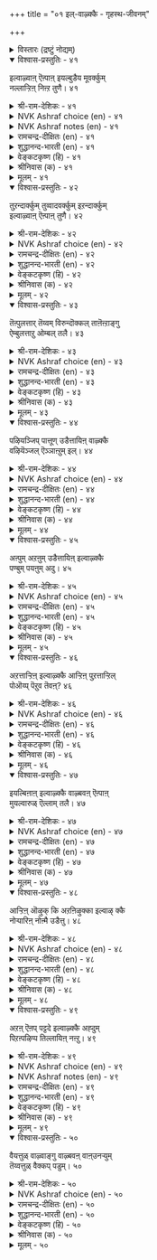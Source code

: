 +++
title = "०१ इल्-वाऴ्क्कै - गृहस्थ-जीवनम्"

+++


<details><summary>विस्तारः (द्रष्टुं नोद्यम्)</summary>

गृहस्थ-जीवनम्
</details>

<details open><summary>विश्वास-प्रस्तुतिः - ४१</summary>

इल्वाऴ्वाऩ् ऎऩ्पाऩ् इयल्बुडैय मूवर्क्कुम्  
नल्लाऱ्ऱिऩ् निऩ्ऱ तुणै। ४१  
</details>

<details><summary>श्री-राम-देशिकः - ४१</summary>

त्रयाणाम् अपि वर्णानां  
स्व-धर्मम् **अनुतिष्ठताम्** ।  
गृहस्थो धर्म-निरतो  
नित्यं साह्य-करो मतः ॥ ४१॥
</details>

<details><summary>NVK Ashraf choice (en) - ४१</summary>

००४१  
A householder is a steadfast friend  
To the other three orders in their virtuous paths.  
(P.S. Sundaram)  
</details>

<details><summary>NVK Ashraf notes (en) - ४१</summary>

४१. The three orders possibly refer to these stages: Student, Elders and Renunciates
</details>

<details><summary>रामचन्द्र-दीक्षितः (en) - ४१</summary>

41. ilvāḻvāṉ eṉpāṉ iyalpu uṭaiya mūvarkkum
nallāṟṟiṉ niṉṟa tuṇai.  
41. The householder is the prop of the three orders of life in the conduct of their
virtue.
</details>

<details><summary>शुद्धानन्द-भारती (en) - ४१</summary>

5\. இல்வாழ்க்கை - Married Life

1\. இல்வாழ்வான் என்பான் இயல்புடைய மூவர்க்கும்  
நல்லாற்றின் நின்ற துணை  
The ideal householder is he  
Who aids the natural orders there.         41  
</details>

<details><summary>वेङ्कटकृष्ण (हि) - ४१</summary>

41
धर्मशील जो आश्रमी, गृही छोड़ कर तीन ।  
स्थिर आश्रयदाता रहा, उनको गृही अदीन ॥
</details>

<details><summary>श्रीनिवास (क) - ४१</summary>

41. मनॆवार्तॆयुळ्ळवनु धर्मगुण शीलराद ब्रह्मचारि, वानप्रस्थ, सन्न्यासि ऎम्ब मूवरिगॆ अवरवर धर्मदल्लि सागलु बॆम्बलवागुत्तानॆ.

</details>

<details><summary>मूलम् - ४१</summary>

इल्वाऴ्वाऩ् ऎऩ्पाऩ् इयल्बुडैय मूवर्क्कुम्  
नल्लाऱ्ऱिऩ् निऩ्ऱ तुणै। ४१  
</details>

<details open><summary>विश्वास-प्रस्तुतिः - ४२</summary>

तुऱन्दार्क्कुम् तुव्वादवर्क्कुम् इऱन्दार्क्कुम्  
इल्वाऴ्वाऩ् ऎऩ्पाऩ् तुणै। ४२  
</details>

<details><summary>श्री-राम-देशिकः - ४२</summary>

यतीन् मृतान् दरिद्रांश् च  
निर्गतीन् अतिथीन् अपि ।  
गृहस्थो ऽन्नादि-दानेन  
स्वाश्रितान् अपि **रक्षति** ॥ ४२॥
</details>

<details><summary>NVK Ashraf choice (en) - ४२</summary>

००४२  
The householder supports the needs of  
Renunciates, ancestors and the poor.  
(Satguru Subramuniyaswami)  
</details>

<details><summary>रामचन्द्र-दीक्षितः (en) - ४२</summary>

42. tuṟantārkkum, tuvvātavarkkum, iṟantārkkum, 
21
ilvāḻvāṉ eṉpāṉ tuṇai.  
42. The householder is the mainstay of the ascetics, the needy and the dead.
</details>

<details><summary>शुद्धानन्द-भारती (en) - ४२</summary>

2\. துறந்தார்க்கும் துவ்வா தவர்க்கும் இறந்தார்க்கும்  
இல்வாழ்வான் என்பான் துணை  
His help the monk and retired share,  
And celebrate students are his care.         42  
</details>

<details><summary>वेङ्कटकृष्ण (हि) - ४२</summary>

42
उनका रक्षक है गृही, जो होते हैं दीन ।  
जो अनाथ हैं, और जो, मृतजन आश्रयहीन ॥
</details>

<details><summary>श्रीनिवास (क) - ४२</summary>

42. आश्रयविल्लदवरु, दरिद्ररु, सत्तवरु ऎल्लरिगू गृहस्थने आधार.

</details>

<details><summary>मूलम् - ४२</summary>

तुऱन्दार्क्कुम् तुव्वादवर्क्कुम् इऱन्दार्क्कुम्  
इल्वाऴ्वाऩ् ऎऩ्पाऩ् तुणै। ४२  
</details>

<details open><summary>विश्वास-प्रस्तुतिः - ४३</summary>

तॆऩ्पुलत्तार् तॆय्वम् विरुन्दॊक्कल् ताऩॆऩ्ऱाङ्गु  
ऐम्बुलत्ताऱु ओम्बल् तलै। ४३  
</details>

<details><summary>श्री-राम-देशिकः - ४३</summary>

पितृ-देवातिथीनां च  
बन्धूनाम् आत्मनस् तथा ।  
**सत्-कृतिर्** धर्म-मार्गेण  
गृहस्थस्य वरा **मता** ॥ ४३॥
</details>

<details><summary>NVK Ashraf choice (en) - ४३</summary>

००४३  
A householder's main duty is to serve these five:  
God, guests, kindred, ancestors and himself. *  
(Satguru Subramuniyaswami)  
</details>

<details><summary>रामचन्द्र-दीक्षितः (en) - ४३</summary>

43. teṉpulattār, teyvam, viruntu, okkal, tāṉ, eṉṟu āṅku
aimpulattu āṟu ōmpal talai.  
43. It is the supreme virtue (of the householder) to fulfil his obligations to forefathers,
gods, guests, relatives and himself.
</details>

<details><summary>शुद्धानन्द-भारती (en) - ४३</summary>

3\. தென்புலத்தார் தெய்வம் விருந்தொக்கல் தானென்றாங்கு  
ஐம்புலத்தாறு ஓம்பல் தலை  
By dutiful householder's aid  
God, manes, kin, self and guests are served.         43  
</details>

<details><summary>वेङ्कटकृष्ण (हि) - ४३</summary>

43
पितर देव फिर अतिथि जन, बन्धु स्वयं मिल पाँच ।  
इनके प्रति कर्तव्य का, भरण धर्म है साँच ॥
</details>

<details><summary>श्रीनिवास (क) - ४३</summary>

43. पितृगळु, देवतॆगळु, अतिथिगळु, नॆण्टरिष्टरु मत्तु तानु- ई ऐवर ऋणगळन्नु सल्लिसुवुदे गृहस्थ धर्मद महोन्नत कर्तव्य.

</details>

<details><summary>मूलम् - ४३</summary>

तॆऩ्पुलत्तार् तॆय्वम् विरुन्दॊक्कल् ताऩॆऩ्ऱाङ्गु  
ऐम्बुलत्ताऱु ओम्बल् तलै। ४३  
</details>

<details open><summary>विश्वास-प्रस्तुतिः - ४४</summary>

पऴियञ्जिप् पात्तूण् उडैत्तायिऩ् वाऴ्क्कै  
वऴियॆञ्जल् ऎञ्ञाऩ्ऱुम् इल्। ४४  
</details>

<details><summary>श्री-राम-देशिकः - ४४</summary>

अपवाद-भयाद् वित्तं  
**सम्पाद्य** सकलैः सह ।  
**भुञ्जानस्य** गृहस्थास्य  
**निर्दुष्टं** जीवनं भवेत् ॥ ४४॥
</details>

<details><summary>NVK Ashraf choice (en) - ४४</summary>

००४४  
His life and lineage will never end  
who shuns blame and shares his food.  
(N.V.K. Ashraf), (P.S. Sundaram)  
</details>

<details><summary>रामचन्द्र-दीक्षितः (en) - ४४</summary>

44. paḻi añcip pāttu ūṇ uṭaittāyiṉ, vāḻkkai
vaḻi eñcal, eññāṉṟum, il.  
44. If one were to live in fear of infamy and partake of the remains of food (offered)
one’s line would never perish.
</details>

<details><summary>शुद्धानन्द-भारती (en) - ४४</summary>

4\. பழியஞ்சிப் பாத்தூண் உடைத்தாயின் வாழ்க்கை  
வழியெஞ்சல் எஞ்ஞான்றும் இல்  
Sin he shuns and food he shares  
His home is bright and brighter fares.         44  
</details>

<details><summary>वेङ्कटकृष्ण (हि) - ४४</summary>

44
पापभीरु हो धन कमा, बाँट यथोचित अंश ।  
जो भोगे उस पुरुष का, नष्ट न होगा वंश ॥
</details>

<details><summary>श्रीनिवास (क) - ४४</summary>

44. अपनिन्दॆगञ्जि, इतररॊन्दिगॆ तन्न स्वत्तन्नु हञ्चिकॊण्डु उण्णुववन वंशवु नाशविल्लदॆ चिरकाल उळियुत्तदॆ.

</details>

<details><summary>मूलम् - ४४</summary>

पऴियञ्जिप् पात्तूण् उडैत्तायिऩ् वाऴ्क्कै  
वऴियॆञ्जल् ऎञ्ञाऩ्ऱुम् इल्। ४४  
</details>

<details open><summary>विश्वास-प्रस्तुतिः - ४५</summary>

अऩ्पुम् अऱऩुम् उडैत्तायिऩ् इल्वाऴ्क्कै  
पण्बुम् पयऩुम् अदु। ४५  
</details>

<details><summary>श्री-राम-देशिकः - ४५</summary>

गार्हस्थ्य-जीवनं यत् स्यात्  
**स्नेह**-धर्म-समन्वितम् ।  
तद् एव सार्थकं लोके  
तद् +धि गार्हस्थ्यम् **उच्यते** ॥ ४५॥
</details>

<details><summary>NVK Ashraf choice (en) - ४५</summary>

००४५  
Family life actuated by love and virtue,  
Endows it with character and happiness  
(S.M. Diaz)  
</details>

<details><summary>रामचन्द्र-दीक्षितः (en) - ४५</summary>

45. aṉpum aṟaṉum uṭaittuāyiṉ, ilvāḻkkai
paṇpum payaṉum atu.  
45. The life of householder marked by love and rectitude is itself virtue and its fruit.
</details>

<details><summary>शुद्धानन्द-भारती (en) - ४५</summary>

5\. அன்பும் அறனும் உடைத்தாயின் இல்வாழ்க்கை  
பண்பும் பயனும் அது  
In grace and gain the home excels,  
Where love with virtue sweetly dwells.         45  
</details>

<details><summary>वेङ्कटकृष्ण (हि) - ४५</summary>

45
प्रेम- युक्त गार्हस्थ्य हो, तथा धर्म से पूर्ण ।  
तो समझो वह धन्य है, तथा सुफल से पूर्ण ॥
</details>

<details><summary>श्रीनिवास (क) - ४५</summary>

45. प्रीति, सच्चारित्र्यगळन्नु पडदरॆ, अदे गृहस्थ धर्मद कीर्ति मत्तु फलगळु.

</details>

<details><summary>मूलम् - ४५</summary>

अऩ्पुम् अऱऩुम् उडैत्तायिऩ् इल्वाऴ्क्कै  
पण्बुम् पयऩुम् अदु। ४५  
</details>

<details open><summary>विश्वास-प्रस्तुतिः - ४६</summary>

अऱत्ताऱ्ऱिऩ् इल्वाऴ्क्कै आऱ्ऱिऩ् पुऱत्ताऱ्ऱिल्  
पोऒय्प् पॆऱुव तॆवऩ्? ४६  
</details>

<details><summary>श्री-राम-देशिकः - ४६</summary>

गार्हस्थ्य-जीवनं येन  
धर्म्ये मार्गे **प्रवर्त्येते** ।  
किं वा प्रयोजनं तस्य  
वानप्रस्थादिना पथा ॥ ४६॥ +++(4)+++
</details>

<details><summary>NVK Ashraf choice (en) - ४६</summary>

००४६  
What gains are there in other paths  
When one leads the virtuous path of householder?  
(N.V.K. Ashraf)  
</details>

<details><summary>रामचन्द्र-दीक्षितः (en) - ४६</summary>

46. aṟattu āṟṟiṉ ilvāḻkkai āṟṟiṉ, puṟattu āṟṟil
pōoyp peṟuvatu evaṉ?.  
46. Is there any gain greater in resorting to other orders of life than by pursuing the
right path of the householder?
</details>

<details><summary>शुद्धानन्द-भारती (en) - ४६</summary>

6\. அறத்தாற்றின் இல்வாழ்க்கை யாற்றின் புறத்தாற்றிற்  
போஒய்ப் பெறுவது எவன்.  
Who turns from righteous family  
To be a monk, what profits he?         46  
</details>

<details><summary>वेङ्कटकृष्ण (हि) - ४६</summary>

46
धर्म मार्ग पर यदि गृही, चलायगा निज धर्म ।  
ग्रहण करे वह किसलिये, फिर अपराश्रम धर्म ॥
</details>

<details><summary>श्रीनिवास (क) - ४६</summary>

46. धर्ममार्गदल्लि (सस्मार्गदल्लि) कुटुम्ब जीवन नडसिदरॆ, बेरॆ मार्गगळिन्द होगि पडॆयुवुदादरू एनु?

</details>

<details><summary>मूलम् - ४६</summary>

अऱत्ताऱ्ऱिऩ् इल्वाऴ्क्कै आऱ्ऱिऩ् पुऱत्ताऱ्ऱिल्  
पोऒय्प् पॆऱुव तॆवऩ्? ४६  
</details>

<details open><summary>विश्वास-प्रस्तुतिः - ४७</summary>

इयल्बिऩाऩ् इल्वाऴ्क्कै वाऴ्बवऩ् ऎऩ्पाऩ्  
मुयल्वारुळ् ऎल्लाम् तलै। ४७  
</details>

<details><summary>श्री-राम-देशिकः - ४७</summary>

धर्मेण वर्त्मना यस् तु  
गार्हस्थ्यम् **उपसेवते** ।  
मार्गन्तरोपजीविभ्यः  
स **प्रशस्तो** निगद्यते ॥ ४७॥
</details>

<details><summary>NVK Ashraf choice (en) - ४७</summary>

००४७  
Foremost among those who strive for release,  
Are the householders leading a righteous life. *  
(Satguru Subramuniyaswami)  
</details>

<details><summary>रामचन्द्र-दीक्षितः (en) - ४७</summary>

47. iyalpiṉāṉ ilvāḻkkai vāḻpavaṉ eṉpāṉ
muyalvāruḷ ellām talai. 
22
47. The life of the householder is far greater than that of one in the path of
renunciation.
</details>

<details><summary>शुद्धानन्द-भारती (en) - ४७</summary>

7\. இயல்பினான் இல்வாழ்க்கை வாழ்பவன் என்பான்  
முயல்வாருள் எல்லாம் தலை  
Of all who strive for bliss, the great  
Is he who leads the married state.         47  
</details>

<details><summary>वेङ्कटकृष्ण (हि) - ४७</summary>

47
भरण गृहस्थी धर्म का, जो भी करे गृहस्थ ।  
साधकगण के मध्य वह, होता है अग्रस्थ ॥
</details>

<details><summary>श्रीनिवास (क) - ४७</summary>

47. (ऎल्लरू मॆच्चुव हागॆ) धर्मगुणदिन्द कुटुम्ब जीवनवन्नु नडॆसुववनु, (बाळिन श्रेयस्सिगागि) तपस्सु मॊदलाद हलवु तॆरद प्रयत्नगळन्नु नडसुववरॊळगॆल्ला मिगिलादवनु.

</details>

<details><summary>मूलम् - ४७</summary>

इयल्बिऩाऩ् इल्वाऴ्क्कै वाऴ्बवऩ् ऎऩ्पाऩ्  
मुयल्वारुळ् ऎल्लाम् तलै। ४७  
</details>

<details open><summary>विश्वास-प्रस्तुतिः - ४८</summary>

आऱ्ऱिऩ् ऒऴुक् कि अऱऩिऴुक्का इल्वाऴ् क्कै  
नोऱ्पारिऩ् नोऩ्मै उडैत्तु। ४८  
</details>

<details><summary>श्री-राम-देशिकः - ४८</summary>

**कारयित्वा** परैर् धर्मे  
धर्म-**मार्गावलम्बिनः** ।  
जीवनं च गृगस्थस्य  
**श्लाघ्यते** यतिजीवनात् ॥ ४८॥
</details>

<details><summary>NVK Ashraf choice (en) - ४८</summary>

००४८  
A virtuous householder endures  
More than the penance of the penance doer. *  
(S.M. Diaz), (W.H. Drew and J. Lazarus)  
</details>

<details><summary>रामचन्द्र-दीक्षितः (en) - ४८</summary>

48. āṟṟiṉ oḻukki, aṟaṉ iḻukkā ilvāḻkkai
nōṟpāriṉ nōṉmai uṭaittu.  
48. The householder who keeps others in the right path and himself does not deviate
from his, does greater penance than the anchorite.
</details>

<details><summary>शुद्धानन्द-भारती (en) - ४८</summary>

8\. ஆற்றின் ஒழுக்கி அறனிழுக்கா இல்வாழ்க்கை  
நோற்பாரின் நோன்மை உடைத்து  
Straight in virtue, right in living  
Make men brighter than monks praying.         48  
</details>

<details><summary>वेङ्कटकृष्ण (हि) - ४८</summary>

48
अच्युत रह निज धर्म पर, सबको चला सुराह ।  
क्षमाशील गार्हस्थ्य है, तापस्य से अचाह ॥
</details>

<details><summary>श्रीनिवास (क) - ४८</summary>

48. इतररन्नु सस्मार्गदल्लि हच्चि, तानू धर्ममार्गदिन्द विमुखनागदॆ इरुववन कुटुम्ब जीवनवु, तपस्विगळिगिन्त हॆच्चु तपोबलवुळ्ळद्दु.

</details>

<details><summary>मूलम् - ४८</summary>

आऱ्ऱिऩ् ऒऴुक् कि अऱऩिऴुक्का इल्वाऴ् क्कै  
नोऱ्पारिऩ् नोऩ्मै उडैत्तु। ४८  
</details>

<details open><summary>विश्वास-प्रस्तुतिः - ४९</summary>

अऱऩ् ऎऩप् पट्टदे इल्वाऴ्क्कै अह्दुम्  
पिऱऩ्पऴिप्प तिल्लायिऩ् नऩ्ऱु। ४९  
</details>

<details><summary>श्री-राम-देशिकः - ४९</summary>

स एव धर्मशब्दार्थो यद्धि गार्हस्थ्यजीवनम् ।  
गृहस्थधर्म एवात्र धर्मशब्देन कथ्यते ॥ ४९॥
</details>

<details><summary>NVK Ashraf choice (en) - ४९</summary>

००४९  
Domestic life is proclaimed virtuous  
And it is praiseworthy if free from blame. *  
(K. Krishnaswamy & Vijaya Ramkumar)  
</details>

<details><summary>NVK Ashraf notes (en) - ४९</summary>

४९. There are two different renderings of this couplet. The word "अह्दुम्" is taken to mean "especially or that too" and also as "the other one also". The other one is obviously a reference to monastic or ascetic life. (Satguru Subramuniyaswami), ( Shuddhananda Bharatiar), (G.U. Pope) and (W.H. Drew and J. Lazarus) have followed the latter interpretation. (P.S. Sundaram), (K. Kannan), (K. Krishnaswamy & Vijaya Ramkumar), (J. Narayanaswamy), (V.V.S. Aiyar), (K. Krishnaswamy & Vijaya Ramkumar) and (K.R. Srinivasa Iyengar) have translated the couplet the other way. (Satguru Subramuniyaswami) has translated as: "Domestic life is called virtue, but the other one is also good if lived beyond blame". *  
</details>

<details><summary>रामचन्द्र-दीक्षितः (en) - ४९</summary>

49. aṟaṉ eṉappaṭṭatē ilvāḻkkai; aḵtum
piṟaṉ paḻippatu il āyiṉ naṉṟu.  
49. What is Dharma but the life of the householder? There is no greater life if it is free
from reproach.
</details>

<details><summary>शुद्धानन्द-भारती (en) - ४९</summary>

9\. அறனெனப் பட்டதே இல்வாழ்க்கை அஃதும்  
பிறன்பழிப்பது இல்லாயின் நன்று  
Home-life and virtue, are the same;  
Which spotless monkhood too can claim.         49  
</details>

<details><summary>वेङ्कटकृष्ण (हि) - ४९</summary>

49
जीवन ही गार्हस्थ्य का, कहलाता है धर्म ।  
अच्छा हो यदि वह बना, जन-निन्दा बिन धर्म ॥
</details>

<details><summary>श्रीनिवास (क) - ४९</summary>

49. धर्मवॆन्दॆनिसिकॊळ्ळुवुदे गृहधर्म ; अदू परर अषकीर्ति, निन्दॆगळिगॆ गुरियागदिद्दरॆ मत्तष्टु शोभिसुत्तदॆ.

</details>

<details><summary>मूलम् - ४९</summary>

अऱऩ् ऎऩप् पट्टदे इल्वाऴ्क्कै अह्दुम्  
पिऱऩ्पऴिप्प तिल्लायिऩ् नऩ्ऱु। ४९  
</details>

<details open><summary>विश्वास-प्रस्तुतिः - ५०</summary>

वैयत्तुळ् वाऴ्वाङ्गु वाऴ्बवऩ् वाऩ्उनऱ्युम्  
तॆय्वत्तुळ् वैक्कप् पडुम्। ५०  
</details>

<details><summary>श्री-राम-देशिकः - ५०</summary>

धर्ममार्गमनुल्लङ्घय गृहस्थो यदि जीवति ।  
देववत्पूजितः सोऽत्र देवलोकं ततो व्रजेत् ॥ ५०॥
</details>

<details><summary>NVK Ashraf choice (en) - ५०</summary>

००५०  
He who lives his life in this world as he should,  
Ranks with the gods in the heaven.  
(C. Rajagopalachari)  
</details>

<details><summary>रामचन्द्र-दीक्षितः (en) - ५०</summary>

50\. vaiyattuḷ vāḻvāṅku vāḻpavaṉ vāṉ uṟaiyum  
teyvattuḷ vaikkappaṭum.

50\. He who lives the true life of the householder on earth becomes one among the gods in Heaven.
</details>

<details><summary>शुद्धानन्द-भारती (en) - ५०</summary>

10\. வையத்துள் வாழ்வாங்கு வாழ்பவன் வானுறையும்  
தெய்வத்துள் வைக்கப் படும்  
He is a man of divine worth  
Who lives in ideal home on earth.         50  
</details>

<details><summary>वेङ्कटकृष्ण (हि) - ५०</summary>

50
इस जग में है जो गृही, धर्मनिष्ठ मतिमान ।  
देवगणों में स्वर्ग के, पावेगा सम्मान ॥
</details>

<details><summary>श्रीनिवास (क) - ५०</summary>

50. ई लोकदल्लि बाळबेकाद रीतियल्लि धर्मदिन्द नडॆयुववनु स्वर्गवासिगळाद देवतॆगळ नडुवॆ शोभिसल्पडुवनु. (बसवेश्वर वचन : इल्लि सल्लुवरु अल्लियू सल्लुवरय्या. )
</details>

<details><summary>मूलम् - ५०</summary>

वैयत्तुळ् वाऴ्वाङ्गु वाऴ्बवऩ् वाऩ्उनऱ्युम्  
तॆय्वत्तुळ् वैक्कप् पडुम्। ५०  
</details>

